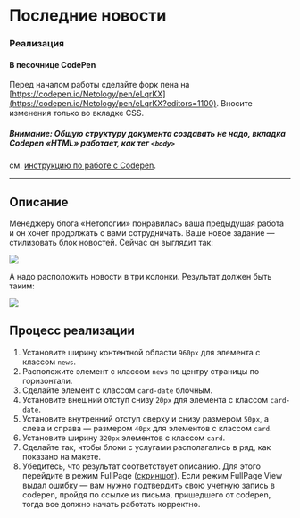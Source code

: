 # Последние новости

### Реализация

#### В песочнице CodePen

Перед началом работы сделайте форк пена на [https://codepen.io/Netology/pen/eLqrKX](https://codepen.io/Netology/pen/eLqrKX?editors=1100). Вносите изменения только во вкладке CSS.

##### Внимание: Общую структуру документа создавать не надо, вкладка Codepen «HTML» работает, как тег `<body>`
см. [инструкцию по работе с Codepen](https://github.com/netology-code/guides/tree/master/codepen).

---

## Описание

Менеджеру блога «Нетологии» понравилась ваша предыдущая работа и он хочет продолжать с вами сотрудничать. Ваше новое задание &mdash; стилизовать блок новостей. Сейчас он выглядит так:

![](https://netology-code.github.io/html-2-homeworks/sources/2-1/latest-news-before.png)

А надо расположить новости в три колонки. Результат должен быть таким:

![](https://netology-code.github.io/html-2-homeworks/sources/2-1/latest-news-after.png)

## Процесс реализации

1. Установите ширину контентной области `960px` для элемента с классом `news`.
2. Расположите элемент с классом `news` по центру страницы по горизонтали.
3. Сделайте элемент с классом `card-date` блочным.
4. Установите внешний отступ снизу `20px` для элемента с классом `card-date`.
5. Установите внутренний отступ сверху и снизу размером `50px`, а слева и справа — размером `40px` для элементов с классом `card`.   
6. Установите ширину `320px` элементов с классом `card`.
7. Сделайте так, чтобы блоки с услугами располагались в ряд, как показано на макете.
8. Убедитесь, что результат соответствует описанию. Для этого перейдите в режим FullPage ([скриншот](/sources/screen.md)). Если режим FullPage View выдал ошибку — вам нужно подтвердить свою учетную запись в codepen, пройдя по ссылке из письма, пришедшего от codepen, тогда все должно начать работать корректно.

